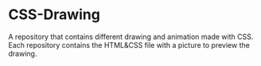 # CSS-Drawing

A repository that contains different drawing and animation made with CSS. Each repository contains the HTML&CSS file with a picture to preview the drawing. 
